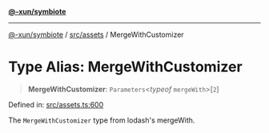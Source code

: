 [**@-xun/symbiote**](../../../README.md)

***

[@-xun/symbiote](../../../README.md) / [src/assets](../README.md) / MergeWithCustomizer

# Type Alias: MergeWithCustomizer

> **MergeWithCustomizer**: `Parameters`\<*typeof* `mergeWith`\>\[`2`\]

Defined in: [src/assets.ts:600](https://github.com/Xunnamius/symbiote/blob/fcdd2ab0b85b01d184680d7337de52754feba693/src/assets.ts#L600)

The `MergeWithCustomizer` type from lodash's mergeWith.
